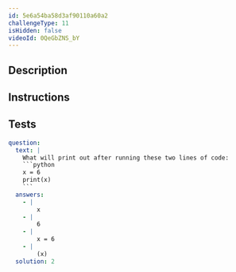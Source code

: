 ```yaml
---
id: 5e6a54ba58d3af90110a60a2
challengeType: 11
isHidden: false
videoId: 0QeGbZNS_bY
---
```


## Description
<section id='description'>
</section>

## Instructions
<section id='instructions'>

</section>

## Tests
<section id='tests'>

```yml
question:
  text: |
    What will print out after running these two lines of code:
    ```python
    x = 6
    print(x)
    ```
  answers:
    - |
        x
    - |
        6
    - |
        x = 6
    - |
        (x)
  solution: 2
```

</section>

